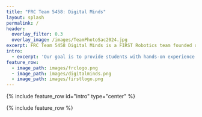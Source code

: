 ```yaml
---
title: "FRC Team 5458: Digital Minds"
layout: splash
permalink: /
header:
  overlay_filter: 0.3
  overlay_image: /images/TeamPhotoSac2024.jpg
excerpt: FRC Team 5458 Digital Minds is a FIRST Robotics team founded on August 26, 2014 when the Davis High School’s FIRST Robotics team, 1678 Citrus Circuits introduced their passion for robotics to the Woodland High School and Pioneer High School students.
intro: 
  - excerpt: 'Our goal is to provide students with hands-on experience in STEM and serve as a productive learning environment that fosters collaborative skills in engineering and management. To learn more about us and FIRST, visit the About Us page.'
feature_row:
  - image_path: images/frclogo.png
  - image_path: images/digitalminds.png
  - image_path: images/firstlogo.png
---
```

{% include feature_row id="intro" type="center" %}

{% include feature_row %}



